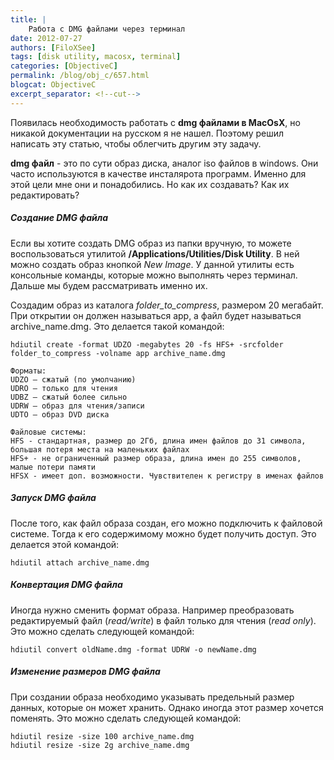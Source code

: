 ```yaml
---
title: |
    Работа с DMG файлами через терминал
date: 2012-07-27
authors: [FiloXSee]
tags: [disk utility, macosx, terminal]
categories: [ObjectiveC]
permalink: /blog/obj_c/657.html
blogcat: ObjectiveC
excerpt_separator: <!--cut-->
---
```


Появилась необходимость работать с **dmg файлами в MacOsX**, но никакой документации на русском я не нашел. Поэтому решил написать эту статью, чтобы облегчить другим эту задачу.

**dmg файл** - это по сути образ диска, аналог iso файлов в windows. Они часто используются в качестве инсталярота программ. Именно для этой цели мне они и понадобились. Но как их создавать? Как их редактировать?

<!--cut-->

##### Создание DMG файла

Если вы хотите создать DMG образ из папки вручную, то можете воспользоваться утилитой **/Applications/Utilities/Disk Utility**. В ней можно создать образ кнопкой *New Image*. У данной утилиты есть консольные команды, которые можно выполнять через терминал. Дальше мы будем рассматривать именно их.

Создадим образ из каталога *folder_to_compress*, размером 20 мегабайт. При открытии он должен называться app, а файл будет называться archive_name.dmg. Это делается такой командой:

```
hdiutil create -format UDZO -megabytes 20 -fs HFS+ -srcfolder folder_to_compress -volname app archive_name.dmg

Форматы:
UDZO – сжатый (по умолчанию)
UDRO – только для чтения
UDBZ – сжатый более сильно
UDRW – образ для чтения/записи
UDTO – образ DVD диска

Файловые системы:
HFS - стандартная, размер до 2Гб, длина имен файлов до 31 символа, большая потеря места на маленьких файлах
HFS+ - не ограниченный размер образа, длина имен до 255 символов, малые потери памяти
HFSX - имеет доп. возможности. Чувствителен к регистру в именах файлов
```



##### Запуск DMG файла

После того, как файл образа создан, его можно подключить к файловой системе. Тогда к его содержимому можно будет получить доступ. Это делается этой командой:

```
hdiutil attach archive_name.dmg
```



##### Конвертация DMG файла

Иногда нужно сменить формат образа. Например преобразовать редактируемый файл (*read/write*) в файл только для чтения (*read only*). Это можно сделать следующей командой:

```
hdiutil convert oldName.dmg -format UDRW -o newName.dmg
```



##### Изменение размеров DMG файла

При создании образа необходимо указывать предельный размер данных, которые он может хранить. Однако иногда этот размер хочется поменять. Это можно сделать следующей командой:

```
hdiutil resize -size 100 archive_name.dmg
hdiutil resize -size 2g archive_name.dmg
```

